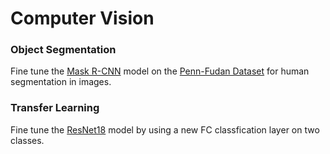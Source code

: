 # Computer Vision


### Object Segmentation
Fine tune the [Mask R-CNN](https://arxiv.org/abs/1703.06870) model on the [Penn-Fudan Dataset](https://www.cis.upenn.edu/~jshi/ped_html/) for human segmentation in images.

### Transfer Learning
Fine tune the [ResNet18](https://arxiv.org/pdf/1512.03385v1.pdf) model by using a new FC classfication layer on two classes.